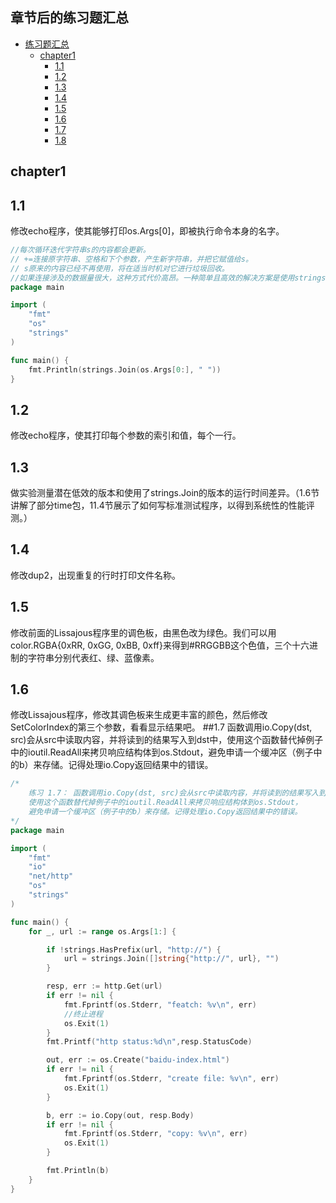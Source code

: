 ## 章节后的练习题汇总

- [练习题汇总](#章节后的练习题汇总)
    - [chapter1](#chapter1)
        - [1.1](#11)
        - [1.2](#12)
        - [1.3](#13)
        - [1.4](#14)
        - [1.5](#15)
        - [1.6](#16)
        - [1.7](#17)
        - [1.8](#18)
## chapter1
## 1.1
修改echo程序，使其能够打印os.Args[0]，即被执行命令本身的名字。
~~~go
//每次循环迭代字符串s的内容都会更新。
// +=连接原字符串、空格和下个参数，产生新字符串，并把它赋值给s。
// s原来的内容已经不再使用，将在适当时机对它进行垃圾回收。
//如果连接涉及的数据量很大，这种方式代价高昂。一种简单且高效的解决方案是使用strings包的Join函数：
package main

import (
	"fmt"
	"os"
	"strings"
)

func main() {
	fmt.Println(strings.Join(os.Args[0:], " "))
}
~~~
## 1.2
修改echo程序，使其打印每个参数的索引和值，每个一行。

## 1.3
做实验测量潜在低效的版本和使用了strings.Join的版本的运行时间差异。（1.6节讲解了部分time包，11.4节展示了如何写标准测试程序，以得到系统性的性能评测。）
## 1.4
修改dup2，出现重复的行时打印文件名称。
## 1.5
修改前面的Lissajous程序里的调色板，由黑色改为绿色。我们可以用color.RGBA{0xRR, 0xGG, 0xBB, 0xff}来得到#RRGGBB这个色值，三个十六进制的字符串分别代表红、绿、蓝像素。
## 1.6
修改Lissajous程序，修改其调色板来生成更丰富的颜色，然后修改SetColorIndex的第三个参数，看看显示结果吧。
##1.7
函数调用io.Copy(dst, src)会从src中读取内容，并将读到的结果写入到dst中，使用这个函数替代掉例子中的ioutil.ReadAll来拷贝响应结构体到os.Stdout，避免申请一个缓冲区（例子中的b）来存储。记得处理io.Copy返回结果中的错误。
~~~go
/*
	练习 1.7： 函数调用io.Copy(dst, src)会从src中读取内容，并将读到的结果写入到dst中，
	使用这个函数替代掉例子中的ioutil.ReadAll来拷贝响应结构体到os.Stdout，
	避免申请一个缓冲区（例子中的b）来存储。记得处理io.Copy返回结果中的错误。
*/
package main

import (
	"fmt"
	"io"
	"net/http"
	"os"
	"strings"
)

func main() {
	for _, url := range os.Args[1:] {

		if !strings.HasPrefix(url, "http://") {
			url = strings.Join([]string{"http://", url}, "")
		}

		resp, err := http.Get(url)
		if err != nil {
			fmt.Fprintf(os.Stderr, "featch: %v\n", err)
			//终止进程
			os.Exit(1)
		}
		fmt.Printf("http status:%d\n",resp.StatusCode)

		out, err := os.Create("baidu-index.html")
		if err != nil {
			fmt.Fprintf(os.Stderr, "create file: %v\n", err)
			os.Exit(1)
		}

		b, err := io.Copy(out, resp.Body)
		if err != nil {
			fmt.Fprintf(os.Stderr, "copy: %v\n", err)
			os.Exit(1)
		}

		fmt.Println(b)
	}
}

~~~

